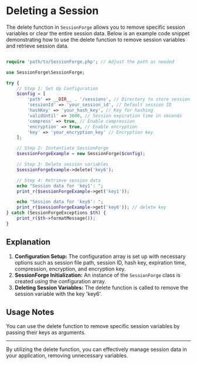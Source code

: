 # Deleting a Session

The delete function in `SessionForge` allows you to remove specific session variables or clear the entire session data. Below is an example code snippet demonstrating how to use the delete function to remove session variables and retrieve session data.

```php

require 'path/to/SessionForge.php'; // Adjust the path as needed

use SessionForge\SessionForge;

try {
    // Step 1: Set Up Configuration
    $config = [
        'path' => __DIR__ . '/sessions', // Directory to store session files
        'sessionId' => 'your_session_id', // Default session ID
        'hashKey' => 'your_hash_key', // Key for hashing
        'validUntil' => 3600, // Session expiration time in seconds
        'compress' => true, // Enable compression
        'encryption' => true, // Enable encryption
        'key' => 'your_encryption_key' // Encryption key
    ];

    // Step 2: Instantiate SessionForge
    $sessionForgeExample = new SessionForge($config);

    // Step 3: Delete session variables
    $sessionForgeExample->delete('key6');

    // Step 4: Retrieve session data
    echo "Session data for 'key1': ";
    print_r($sessionForgeExample->get('key1'));

    echo "Session data for 'key6': ";
    print_r($sessionForgeExample->get('key6')); // delete key
} catch (SessionForgeExceptions $th) {
    print_r($th->formatMessage());
}
```

## Explanation

1. **Configuration Setup:** The configuration array is set up with necessary options such as session file path, session ID, hash key, expiration time, compression, encryption, and encryption key.
2. **SessionForge Initialization:** An instance of the `SessionForge` class is created using the configuration array.
3. **Deleting Session Variables:** The delete function is called to remove the session variable with the key 'key6'.

## Usage Notes

You can use the delete function to remove specific session variables by passing their keys as arguments.

---

By utilizing the delete function, you can effectively manage session data in your application, removing unnecessary variables.
